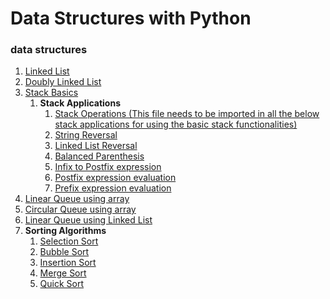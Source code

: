 # Data Structures with Python

### data structures
1. [Linked List](./LinkedList.py)
2. [Doubly Linked List](./DoublyLinkedList.py)
3. [Stack Basics](./Stack-Applications/StackTesting.py)
   1. **Stack Applications**
      1. [Stack Operations (This file needs to be imported in all the below stack applications for using the basic stack functionalities)](./Stack-Applications/Stack.py)
      2. [String Reversal](./Stack-Applications/StringReversal.py)
      3. [Linked List Reversal](./Stack-Applications/LinkedListReversal.py)
      4. [Balanced Parenthesis](./Stack-Applications/BalancedParenthesis.py)
      5. [Infix to Postfix expression](./Stack-Applications/InfixToPostfix.py)
      6. [Postfix expression evaluation](./Stack-Applications/EvaluatePostFix.py)
      7. [Prefix expression evaluation](.//Stack-Applications/EvaluatePrefix.py)
4. [Linear Queue using array](./Queue.py)
5. [Circular Queue using array](./circularQueue.py)
6. [Linear Queue using Linked List](./QueueLL.py)
8. **Sorting Algorithms**
   1. [Selection Sort](./selectionSort.py)
   2. [Bubble Sort](./bubbleSort.py)
   3. [Insertion Sort](./insertionSort.py)
   4. [Merge Sort](./mergeSort.py)
   5. [Quick Sort](./quickSort.py)